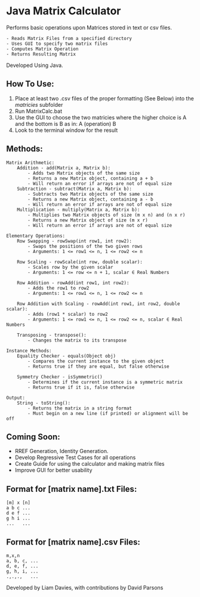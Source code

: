 # Java Matrix Calculator

Performs basic operations upon Matrices stored in text or csv files.

    - Reads Matrix Files from a specified directory
    - Uses GUI to specify two matrix files
    - Computes Matrix Operation
    - Returns Resulting Matrix

Developed Using Java.

## How To Use:
   1) Place at least two .csv files of the proper formatting (See Below) into the *matricies* subfolder
   2) Run MatrixCalc.bat
   3) Use the GUI to choose the two matricies where the higher choice is A and the bottom is B as in: A (operation) B
   4) Look to the terminal window for the result

## Methods:
    Matrix Arithmetic:
        Addition - add(Matrix a, Matrix b):
            - Adds two Matrix objects of the same size
            - Returns a new Matrix object, containing a + b
            - Will return an error if arrays are not of equal size
        Subtraction - subtract(Matrix a, Matrix b):
            - Subtracts two Matrix objects of the same size
            - Returns a new Matrix object, containing a - b
            - Will return an error if arrays are not of equal size
        Multiplication - multiply(Matrix a, Matrix b):
            - Multiplies two Matrix objects of size (m x n) and (n x r)
            - Returns a new Matrix object of size (m x r)
            - Will return an error if arrays are not of equal size

    Elementary Operations:
        Row Swapping - rowSwap(int row1, int row2):
            - Swaps the positions of the two given rows
            - Arguments: 1 <= row1 <= n, 1 <= row2 <= n

        Row Scaling - rowScale(int row, double scalar):
            - Scales row by the given scalar
            - Arguments: 1 <= row <= n + 1, scalar ∈ Real Numbers

        Row Addition - rowAdd(int row1, int row2):
            - Adds the row1 to row2
            - Arguments: 1 <= row1 <= n, 1 <= row2 <= n

        Row Addition with Scaling - rowAdd(int row1, int row2, double scalar):
            - Adds (row1 * scalar) to row2
            - Arguments: 1 <= row1 <= n, 1 <= row2 <= n, scalar ∈ Real Numbers

        Transposing - transpose():
            - Changes the matrix to its transpose

    Instance Methods:
        Equality Checker - equals(Object obj)
            - Compares the current instance to the given object
            - Returns true if they are equal, but false otherwise
        
        Symmetry Checker - isSymmetric()
            - Determines if the current instance is a symmetric matrix
            - Returns true if it is, false otherwise

    Output:
        String - toString():
            - Returns the matrix in a string format
            - Must begin on a new line (if printed) or alignment will be off

## Coming Soon:

  - RREF Generation, Identity Generation.
  - Develop Regressive Test Cases for all operations
  - Create Guide for using the calculator and making matrix files
  - Improve GUI for better usability

## Format for [matrix name].txt Files:

    [m] x [n]
    a b c ...
    d e f ...
    g h i ...
    ...   ...

## Format for [matrix name].csv Files:

    m,x,n
    a, b, c, ...
    d, e, f, ...
    g, h, i, ...
    .,.,.,   ...



Developed by Liam Davies, with contributions by David Parsons
